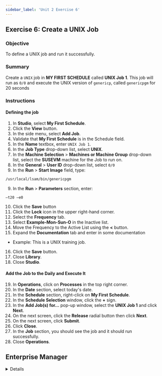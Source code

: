```yaml
---
sidebar_label: 'Unit 2 Exercise 6'
---
```


## Exercise 6: Create a UNIX Job

### Objective

To define a UNIX job and run it successfully.

### Summary

Create a ```UNIX``` job in **MY FIRST SCHEDULE** called **UNIX Job 1**. This job will run as ```0/0``` and execute the UNIX version of ```genericp```, called ```genericpgm``` for 20 seconds

### Instructions

#### Defining the job

1.	In **Studio**, select **My First Schedule**.
2.	Click the **View** button.
3.	In the side menu, select **Add Job**.
4.  Validate that **My First Schedule** is in the Schedule field.
4.	In the **Name** textbox, enter ```UNIX Job 1```.
5.	In the **Job Type** drop-down list, select **UNIX**.
6.	In the **Machine Selection** > **Machines or Machine Group** drop-down list, select the **SUSEVM** machine for the Job to run on. 
7.	In the **General** > **User ID** drop-down list, select ```0/0```
8.	In the **Run** > **Start Image** field, type: 

```cmd
/usr/local/lsam/bin/genericpgm
```

9.	In the **Run** > **Parameters** section, enter:  

```cmd
–t20 –e0
```

10.	Click the **Save** button
11. Click the **Lock** icon in the upper right-hand corner.
12.	Select the **Frequency** tab.   
13.	Select **Example-Mon-Sun-O** in the Inactive list.
14. Move the Frequency to the Active List using the **<** button.
15.	Expand the **Documentation** tab and enter in some documentation
  * Example: This is a UNIX training job.
16.	Click the **Save** button.
17. Close **Library**.
18. Close **Studio**.

#### Add the Job to the Daily and Execute It

19. In **Operations**, click on **Processes** in the top right corner.
20. In the **Date** section, select today's date.
21. In the **Schedule** section, right-click on **My First Schedule**.
22. In the **Schedule Selection** window, click the **+** sign.
23. In the **Add Job(s) for...** pop-up window, select the **UNIX Job 1** and click **Next**.
24. On the next screen, click the **Release** radial button then click **Next**.
25. On the next screen, click **Submit**.
26. Click **Close**.
27. In the **Job** section, you should see the job and it should run successfully.
28. Close **Operations**.



## Enterprise Manager

<details>

:::tip [Walkthrough Video - Unit 2 Exercise 6](../static/videobasic/U2E6.mp4)

:::

**_Scenario: You will create 1 UNIX Job in OpCon to run the same program in the previous exercise_**.

1.	Under the **Administration** topic, Double-Click on **Job Master**. 
2.	In the **Schedule** drop-down list, select **My First Schedule**.
3.	Click the **Add** button on the **Job Master** toolbar. 
4.	In the **Name** textbox, enter ```UNIX Job 1```.
5.	In the **Job Type** drop-down list, select **UNIX**.
6.	In the **Primary Machine** drop-down list, select the **SUSEVM** machine for the Job to run on. 
7.	In the User ID drop-down list, select ```0/0```
8.	In the **Start Image** field, type: 

```
/usr/local/lsam/bin/genericpgm
```

9.	In the **Parameters** section, enter:  

```
–t20 –e0
```

10.	Click the **Save** button on the **Job Master** toolbar.
11.	Inside the **Job Master** screen under **Job Properties**, click on the **Frequency** tab.   
12.	Within the **Frequency** list frame, click the **Add** button.
13.	Click inside the option button to **Use existing Frequency**.
  *	In the **Frequency** drop-down list, select ```Example-Mon-Sun-O```.
  *	Click **Next**
  *	Click the **Finish** button.
14.	Click on the **Documentation** tab and enter **This is a UNIX training Job**.
15.	Click the **Save** button on the Job Master toolbar.
16.	Close the **Job Master**.

</details>